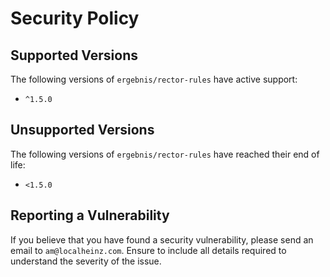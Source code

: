 # Security Policy

## Supported Versions

The following versions of `ergebnis/rector-rules` have active support:

- `^1.5.0`

## Unsupported Versions

The following versions of `ergebnis/rector-rules` have reached their end of life:

- `<1.5.0`

## Reporting a Vulnerability

If you believe that you have found a security vulnerability, please send an email to `am@localheinz.com`. Ensure to include all details required to understand the severity of the issue.
